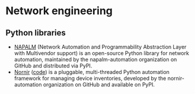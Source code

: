# Network engineering

## Python libraries

- [NAPALM](https://github.com/napalm-automation/napalm) (Network Automation and Programmability Abstraction Layer with Multivendor support) is an open-source Python library for network automation, maintained by the napalm-automation organization on GitHub and distributed via PyPI.
- [Nornir](https://nornir.readthedocs.io/) ([code](https://github.com/nornir-automation/nornir)) is a pluggable, multi-threaded Python automation framework for managing device inventories, developed by the nornir-automation organization on GitHub and available on PyPI.
